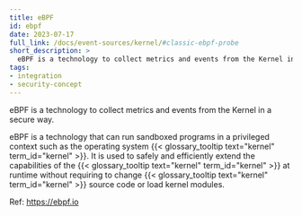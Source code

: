 ```yaml
---
title: eBPF
id: ebpf
date: 2023-07-17
full_link: /docs/event-sources/kernel/#classic-ebpf-probe
short_description: >
  eBPF is a technology to collect metrics and events from the Kernel in a secure way.
tags:
- integration
- security-concept
---
```

eBPF is a technology to collect metrics and events from the Kernel in a secure way.

<!--more-->
eBPF is a technology that can run sandboxed programs in a privileged context such as the operating system {{< glossary_tooltip text="kernel" term_id="kernel" >}}. It is used to safely and efficiently extend the capabilities of the {{< glossary_tooltip text="kernel" term_id="kernel" >}} at runtime without requiring to change {{< glossary_tooltip text="kernel" term_id="kernel" >}} source code or load kernel modules.

Ref: https://ebpf.io